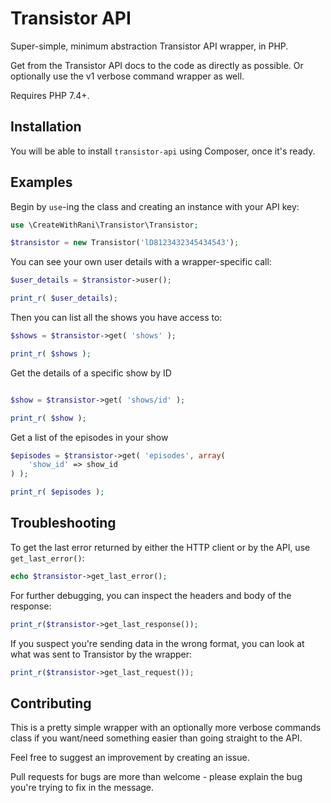 Transistor API
=============

Super-simple, minimum abstraction Transistor API wrapper, in PHP.

Get from the Transistor API docs to the code as directly as possible. Or optionally use the v1 verbose command wrapper as well.

Requires PHP 7.4+.

Installation
------------

You will be able to install `transistor-api` using Composer, once it's ready.

<!--

DRAFT

```
composer require createwithrani/mailchimp-api
```

You will then need to:
* run ``composer install`` to get these dependencies added to your vendor directory
* add the autoloader to your application with this line: ``require("vendor/autoload.php")``

Alternatively you can just download the `Transistor.php` file and include it manually:

```php
include('./Transistor.php');
```

/END NOT READY
* * *
-->
Examples
--------

Begin by `use`-ing the class and creating an instance with your API key:

```php
use \CreateWithRani\Transistor\Transistor;

$transistor = new Transistor('lD8123432345434543');
```
You can see your own user details with a wrapper-specific call:

```php
$user_details = $transistor->user();

print_r( $user_details);
```
Then you can list all the shows you have access to:

```php
$shows = $transistor->get( 'shows' );

print_r( $shows );
```

Get the details of a specific show by ID

```php

$show = $transistor->get( 'shows/id' );

print_r( $show );
```
Get a list of the episodes in your show

```php
$episodes = $transistor->get( 'episodes', array(
	'show_id' => show_id
) );

print_r( $episodes );
```

Troubleshooting
---------------

To get the last error returned by either the HTTP client or by the API, use `get_last_error()`:

```php
echo $transistor->get_last_error();
```

For further debugging, you can inspect the headers and body of the response:

```php
print_r($transistor->get_last_response());
```

If you suspect you're sending data in the wrong format, you can look at what was sent to Transistor by the wrapper:

```php
print_r($transistor->get_last_request());
```

Contributing
------------

This is a pretty simple wrapper with an optionally more verbose commands class if you want/need something easier than going straight to the API.

Feel free to suggest an improvement by creating an issue.

Pull requests for bugs are more than welcome - please explain the bug you're trying to fix in the message.
